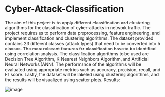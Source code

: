 # Cyber-Attack-Classification
The aim of this project is to apply different classification and clustering algorithms for the classification of cyber-attacks in network traffic. The project requires us to perform data preprocessing, feature engineering, and implement classification and clustering algorithms. The dataset provided contains 23 different classes (attack types) that need to be converted into 5 classes. The most relevant features for classification have to be identified using correlation analysis. The classification algorithms to be used are Decision Tree Algorithm, K-Nearest Neighbors Algorithm, and Artificial Neural Networks (ANN). The performance of the algorithms will be evaluated using appropriate metrics such as accuracy, precision, recall, and F1 score. Lastly, the dataset will be labeled using clustering algorithms, and the results will be visualized using scatter plots.
Results:


![image](https://github.com/Deadsoul-Codes/Cyber-Attack-Classification/assets/113341793/de2beb0f-c2ed-4c73-8596-c7aa0ea67d5b)
